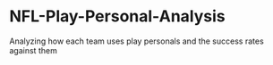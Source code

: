 # NFL-Play-Personal-Analysis
Analyzing how each team uses play personals and the success rates against them
